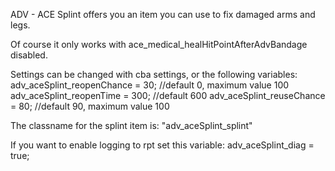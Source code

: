 ADV - ACE Splint offers you an item you can use to fix damaged arms and legs.

Of course it only works with ace_medical_healHitPointAfterAdvBandage disabled.

Settings can be changed with cba settings, or the following variables:
adv_aceSplint_reopenChance = 30;	//default 0, maximum value 100
adv_aceSplint_reopenTime = 300;		//default 600
adv_aceSplint_reuseChance = 80;		//default 90, maximum value 100

The classname for the splint item is:
"adv_aceSplint_splint"

If you want to enable logging to rpt set this variable:
adv_aceSplint_diag = true;